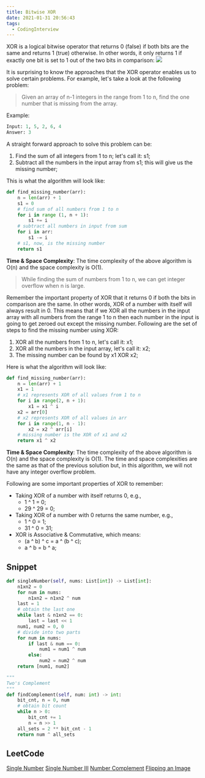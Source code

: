 ```yaml
---
title: Bitwise XOR
date: 2021-01-31 20:56:43
tags:
  - CodingInterview
---
```

XOR is a logical bitwise operator that returns 0 (false) if both bits are the same and returns 1 (true) otherwise. In other words, it only returns 1 if exactly one bit is set to 1 out of the two bits in comparison:
![](https://raw.githubusercontent.com/was48i/mPOST/master/CodingInterview/educative/04.png)

It is surprising to know the approaches that the XOR operator enables us to solve certain problems. For example, let's take a look at the following problem:
> Given an array of n-1 integers in the range from 1 to n, find the one number that is missing from the array.

Example:
```python
Input: 1, 5, 2, 6, 4
Answer: 3
```

A straight forward approach to solve this problem can be:
1. Find the sum of all integers from 1 to n; let's call it: s1;
2. Subtract all the numbers in the input array from s1; this will give us the missing number;

<!--more-->
This is what the algorithm will look like:
```python
def find_missing_number(arr):
    n = len(arr) + 1
    s1 = 0
    # find sum of all numbers from 1 to n
    for i in range (1, n + 1):
        s1 += i
    # subtract all numbers in input from sum
    for i in arr:
        s1 -= i
    # s1, now, is the missing number
    return s1

```

**Time & Space Complexity**: The time complexity of the above algorithm is O(n) and the space complexity is O(1).

> While finding the sum of numbers from 1 to n, we can get integer overflow when n is large.

Remember the important property of XOR that it returns 0 if both the bits in comparison are the same. In other words, XOR of a number with itself will always result in 0. This means that if we XOR all the numbers in the input array with all numbers from the range 1 to n then each number in the input is going to get zeroed out except the missing number. Following are the set of steps to find the missing number using XOR:
1. XOR all the numbers from 1 to n, let's call it: x1;
2. XOR all the numbers in the input array, let's call it: x2;
3. The missing number can be found by x1 XOR x2;

Here is what the algorithm will look like:
```python
def find_missing_number(arr):
    n = len(arr) + 1
    x1 = 1
    # x1 represents XOR of all values from 1 to n
    for i in range(2, n + 1):
        x1 = x1 ^ i
    x2 = arr[0]
    # x2 represents XOR of all values in arr
    for i in range(1, n - 1):
        x2 = x2 ^ arr[i]
    # missing number is the XOR of x1 and x2
    return x1 ^ x2

```

**Time & Space Complexity**: The time complexity of the above algorithm is O(n) and the space complexity is O(1). The time and space complexities are the same as that of the previous solution but, in this algorithm, we will not have any integer overflow problem.

Following are some important properties of XOR to remember:
- Taking XOR of a number with itself returns 0, e.g.,
    - 1 ^ 1 = 0;
    - 29 ^ 29 = 0;
- Taking XOR of a number with 0 returns the same number, e.g.,
    - 1 ^ 0 = 1;
    - 31 ^ 0 = 31;
- XOR is Associative & Commutative, which means:
    - (a ^ b) ^ c = a ^ (b ^ c);
    - a ^ b = b ^ a;

## Snippet
```python
def singleNumber(self, nums: List[int]) -> List[int]:
    n1xn2 = 0
    for num in nums:
        n1xn2 = n1xn2 ^ num
    last = 1
    # obtain the last one
    while last & n1xn2 == 0:
        last = last << 1
    num1, num2 = 0, 0
    # divide into two parts
    for num in nums:
        if last & num == 0:
            num1 = num1 ^ num
        else:
            num2 = num2 ^ num
    return [num1, num2]

"""
Two's Complement
"""
def findComplement(self, num: int) -> int:
    bit_cnt, n = 0, num
    # obtain bit count
    while n > 0:
        bit_cnt += 1
        n = n >> 1
    all_sets = 2 ** bit_cnt - 1
    return num ^ all_sets

```

## LeetCode
[Single Number](https://leetcode.com/problems/single-number/)
[Single Number III](https://leetcode.com/problems/single-number-iii/)
[Number Complement](https://leetcode.com/problems/number-complement/)
[Flipping an Image](https://leetcode.com/problems/flipping-an-image/)
